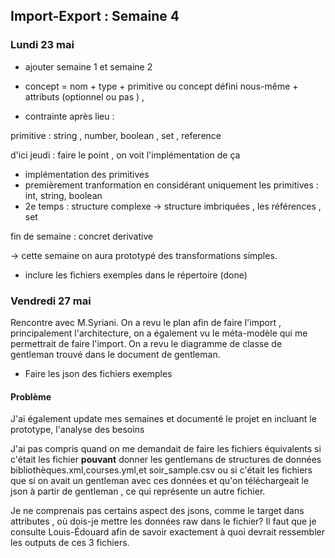 ## Import-Export : Semaine 4

### Lundi 23 mai 

- ajouter semaine 1 et semaine 2 

- concept  =  nom + type + primitive ou concept défini nous-même + attributs (optionnel ou pas ) , 

- contrainte après lieu : 


primitive : string , number, boolean , set , reference 

d'ici jeudi : faire le point , on voit l'implémentation de ça 
- implémentation des primitives 
- premièrement tranformation en considérant uniquement les primitives : int, string, boolean
- 2e temps : structure complexe -> structure imbriquées , les références , set 

fin de semaine : concret derivative 

-> cette semaine on aura prototypé des transformations simples.

- inclure les fichiers exemples dans le répertoire (done)

### Vendredi 27 mai 

Rencontre avec M.Syriani. On a revu le plan afin de faire l'import , principalement l'architecture, on a également vu le méta-modèle qui me permettrait de faire l'import. On a revu le diagramme de classe de gentleman trouvé dans le document de gentleman. 

- Faire les json des fichiers exemples 

#### Problème 

J'ai également update mes semaines et documenté le projet en incluant le prototype, l'analyse des besoins 

J'ai pas compris quand on me demandait de faire les fichiers équivalents si c'était les fichier **pouvant** donner les gentlemans de structures de données bibliothèques.xml,courses.yml,et soir_sample.csv ou si c'était les fichiers que si on avait un gentleman avec ces données et qu'on téléchargeait le json à partir de gentleman , ce qui représente un autre fichier. 

Je ne comprenais pas certains aspect des jsons, comme le target dans attributes , où dois-je mettre les données raw dans le fichier? Il faut que je consulte Louis-Édouard afin de savoir exactement à quoi devrait ressembler les outputs de ces 3 fichiers. 